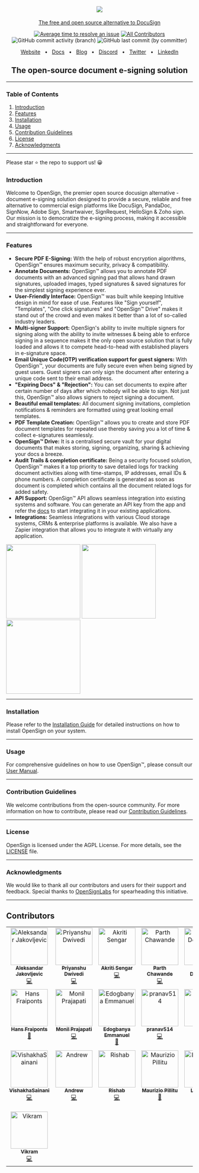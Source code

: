 <h1 align="center"><a href='https://www.opensignlabs.com'><img src=https://github.com/OpenSignLabs/OpenSign/assets/5486116/e518cc9c-5de3-47da-950b-f93336b9f14e></a>
</h1><div align="center">

[The free and open source alternative to DocuSign](https://www.opensignlabs.com)

[![Average time to resolve an issue](http://isitmaintained.com/badge/resolution/opensignlabs/opensign.svg)](http://isitmaintained.com/project/opensignlabs/opensign "Average time to resolve an issue")
[![All Contributors](https://img.shields.io/github/all-contributors/opensignlabs/opensign?color=ee8449&style=flat-square)](#contributors)
![GitHub commit activity (branch)](https://img.shields.io/github/commit-activity/w/opensignlabs/opensign)
![GitHub last commit (by committer)](https://img.shields.io/github/last-commit/opensignlabs/opensign)


<a href="https://www.opensignlabs.com/">Website</a>
  <span>&nbsp;&nbsp;•&nbsp;&nbsp;</span>
  <a href="https://www.opensignlabs.com">Docs</a>
  <span>&nbsp;&nbsp;•&nbsp;&nbsp;</span>
  <a href="https://www.opensignlabs.com/blog">Blog</a>
  <span>&nbsp;&nbsp;•&nbsp;&nbsp;</span>
  <a href="https://discord.com/invite/xe9TDuyAyj">Discord</a>
  <span>&nbsp;&nbsp;•&nbsp;&nbsp;</span>
  <a href="https://twitter.com/opensignlabs">Twitter</a>
  <span>&nbsp;&nbsp;•&nbsp;&nbsp;</span>
  <a href="https://www.linkedin.com/company/opensign%E2%84%A2/about/">LinkedIn</a>


## The open-source document e-signing solution

---
</div>

### Table of Contents

1. [Introduction](#introduction)
2. [Features](#features)
3. [Installation](#installation)
4. [Usage](#usage)
5. [Contribution Guidelines](#contribution-guidelines)
6. [License](#license)
7. [Acknowledgments](#acknowledgments)

---
Please star ⭐ the repo to support us! 😀

### Introduction

Welcome to OpenSign, the premier open source docusign alternative - document e-signing solution designed to provide a secure, reliable and free alternative to commercial esign platforms like DocuSign, PandaDoc, SignNow, Adobe Sign, Smartwaiver, SignRequest, HelloSign & Zoho sign. Our mission is to democratize the e-signing process, making it accessible and straightforward for everyone.

---

### Features

- **Secure PDF E-Signing:** With the help of robust encryption algorithms, OpenSign™ ensures maximum security, privacy & compatibility.
- **Annotate Documents:** OpenSign™ allows you to annotate PDF documents with an advanced signing pad that allows hand drawn signatures, uploaded images, typed signatures & saved signatures for the simplest signing experience ever.
- **User-Friendly Interface:** OpenSign™ was built while keeping Intuitive design in mind for ease of use. Features like "Sign yourself", "Templates", "One click signatures" and "OpenSign™ Drive" makes it stand out of the crowd and even makes it better than a lot of so-called industry leaders.
- **Multi-signer Support:** OpenSign's ability to invite multiple signers for signing along with the ability to invite witnesses & being able to enforce signing in a sequence makes it the only open source solution that is fully loaded and allows it to compete head-to-head with established players in e-signature space.
- **Email Unique Code(OTP) verification support for guest signers:** With OpenSign™, your documents are fully secure even when being signed by guest users. Guest signers can only sign the document after entering a unique code sent to their email address. 
- **"Expiring Docs" & "Rejection":** You can set documents to expire after certain number of days after which nobody will be able to sign. Not just this, OpenSign™ also allows signers to reject signing a document.
- **Beautiful email templates:** All document signing invitations, completion notifications & reminders are formatted using great looking email templates.
- **PDF Template Creation:** OpenSign™ allows you to create and store PDF document templates for repeated use thereby saving you a lot of time & collect e-signatures seamlessly.
- **OpenSign™ Drive:** It is a centralised secure vault for your digital documents that makes storing, signing, organizing, sharing & achieving your docs a breeze.
- **Audit Trails & completion certificate:** Being a security focused solution, OpenSign™ makes it a top priority to save detailed logs for tracking document activities along with time-stamps, IP addresses, email IDs & phone numbers. A completion certificate is generated as soon as document is completed which contains all the document related logs for added safety.
- **API Support:** OpenSign™ API allows seamless integration into existing systems and software. You can generate an API key from the app and refer the [docs](https://docs.opensignlabs.com) to start integrating it in your existing applications.
- **Integrations:** Seamless integrations with various Cloud storage systems, CRMs & enterprise platforms is available. We also have a Zapier integration that allows you to integrate it with virtually any application.

<img src=https://github.com/OpenSignLabs/OpenSign/assets/5486116/b37ff443-7099-4273-9aeb-21c46d7154cf height='200'>
<img src=https://github.com/OpenSignLabs/OpenSign/assets/5486116/86db91b7-6c2f-4885-a33c-58f4fd35ec89 height='200'>
<img src=https://github.com/OpenSignLabs/OpenSign/assets/5486116/56835efd-c40e-42de-a206-20202c293876 height='200'>


---

### Installation

Please refer to the [Installation Guide](INSTALLATION.md) for detailed instructions on how to install OpenSign on your system.

---

### Usage

For comprehensive guidelines on how to use OpenSign™, please consult our [User Manual](USAGE.md).

---

### Contribution Guidelines

We welcome contributions from the open-source community. For more information on how to contribute, please read our [Contribution Guidelines](CONTRIBUTING.md).

---

### License

OpenSign is licensed under the AGPL License. For more details, see the [LICENSE](LICENSE) file.

---

### Acknowledgments

We would like to thank all our contributors and users for their support and feedback. Special thanks to [OpenSignLabs](https://github.com/OpenSignLabs) for spearheading this initiative.

---

## Contributors

<!-- ALL-CONTRIBUTORS-LIST:START - Do not remove or modify this section -->
<!-- prettier-ignore-start -->
<!-- markdownlint-disable -->
<table>
  <tbody>
    <tr>
      <td align="center" valign="top" width="14.28%"><a href="https://aleksandarjakovljevic.com/"><img src="https://avatars.githubusercontent.com/u/2115393?v=4?s=100" width="100px;" alt="Aleksandar Jakovljevic"/><br /><sub><b>Aleksandar Jakovljevic</b></sub></a><br /><a href="#code-ajakov" title="Code">💻</a></td>
      <td align="center" valign="top" width="14.28%"><a href="https://github.com/BuilderPrid"><img src="https://avatars.githubusercontent.com/u/106882895?v=4?s=100" width="100px;" alt="Priyanshu Dwivedi"/><br /><sub><b>Priyanshu Dwivedi</b></sub></a><br /><a href="#code-BuilderPrid" title="Code">💻</a></td>
      <td align="center" valign="top" width="14.28%"><a href="https://github.com/Tashuuuu"><img src="https://avatars.githubusercontent.com/u/85075827?v=4?s=100" width="100px;" alt="Akriti Sengar"/><br /><sub><b>Akriti Sengar</b></sub></a><br /><a href="#code-Tashuuuu" title="Code">💻</a></td>
      <td align="center" valign="top" width="14.28%"><a href="https://github.com/parthrc"><img src="https://avatars.githubusercontent.com/u/101104958?v=4?s=100" width="100px;" alt="Parth Chawande"/><br /><sub><b>Parth Chawande</b></sub></a><br /><a href="#code-parthrc" title="Code">💻</a></td>
      <td align="center" valign="top" width="14.28%"><a href="https://github.com/Rishabh-git10"><img src="https://avatars.githubusercontent.com/u/107680241?v=4?s=100" width="100px;" alt="Rishabh Dewangan"/><br /><sub><b>Rishabh Dewangan</b></sub></a><br /><a href="#code-Rishabh-git10" title="Code">💻</a></td>
      <td align="center" valign="top" width="14.28%"><a href="https://github.com/LemonDrop847"><img src="https://avatars.githubusercontent.com/u/106615670?v=4?s=100" width="100px;" alt="Nitin Mishra"/><br /><sub><b>Nitin Mishra</b></sub></a><br /><a href="#code-LemonDrop847" title="Code">💻</a></td>
      <td align="center" valign="top" width="14.28%"><a href="http://jobinselvanose.com"><img src="https://avatars.githubusercontent.com/u/63976083?v=4?s=100" width="100px;" alt="Jobin Selvanose"/><br /><sub><b>Jobin Selvanose</b></sub></a><br /><a href="#doc-Jobin-S" title="Documentation">📖</a></td>
    </tr>
    <tr>
      <td align="center" valign="top" width="14.28%"><a href="https://github.com/HansF"><img src="https://avatars.githubusercontent.com/u/1503?v=4?s=100" width="100px;" alt="Hans Fraiponts"/><br /><sub><b>Hans Fraiponts</b></sub></a><br /><a href="#doc-HansF" title="Documentation">📖</a></td>
      <td align="center" valign="top" width="14.28%"><a href="http://linktr.ee/monilprajapati"><img src="https://avatars.githubusercontent.com/u/99136041?v=4?s=100" width="100px;" alt="Monil Prajapati"/><br /><sub><b>Monil Prajapati</b></sub></a><br /><a href="#code-Monilprajapati" title="Code">💻</a></td>
      <td align="center" valign="top" width="14.28%"><a href="https://emm-dev0.github.io/portfolio/"><img src="https://avatars.githubusercontent.com/u/97445413?v=4?s=100" width="100px;" alt="Edogbanya Emmanuel"/><br /><sub><b>Edogbanya Emmanuel</b></sub></a><br /><a href="#bug-Emm-dev0" title="Bug reports">🐛</a></td>
      <td align="center" valign="top" width="14.28%"><a href="https://github.com/pranav514"><img src="https://avatars.githubusercontent.com/u/76992202?v=4?s=100" width="100px;" alt="pranav514"/><br /><sub><b>pranav514</b></sub></a><br /><a href="#code-pranav514" title="Code">💻</a></td>
      <td align="center" valign="top" width="14.28%"><a href="https://github.com/arianxq"><img src="https://avatars.githubusercontent.com/u/122199576?v=4?s=100" width="100px;" alt="Aria"/><br /><sub><b>Aria</b></sub></a><br /><a href="#code-arianxq" title="Code">💻</a></td>
      <td align="center" valign="top" width="14.28%"><a href="https://github.com/SoumyadiptoPal"><img src="https://avatars.githubusercontent.com/u/119007659?v=4?s=100" width="100px;" alt="Soumyadipto Pal"/><br /><sub><b>Soumyadipto Pal</b></sub></a><br /><a href="#code-SoumyadiptoPal" title="Code">💻</a></td>
      <td align="center" valign="top" width="14.28%"><a href="https://github.com/AndreyCurious"><img src="https://avatars.githubusercontent.com/u/105622604?v=4?s=100" width="100px;" alt="Andrey Didenko"/><br /><sub><b>Andrey Didenko</b></sub></a><br /><a href="#code-AndreyCurious" title="Code">💻</a></td>
    </tr>
    <tr>
      <td align="center" valign="top" width="14.28%"><a href="https://github.com/VishakhaSainani"><img src="https://avatars.githubusercontent.com/u/113436770?v=4?s=100" width="100px;" alt="VishakhaSainani"/><br /><sub><b>VishakhaSainani</b></sub></a><br /><a href="#code-VishakhaSainani" title="Code">💻</a></td>
      <td align="center" valign="top" width="14.28%"><a href="https://github.com/andrew-opensignlabs"><img src="https://avatars.githubusercontent.com/u/148278535?v=4?s=100" width="100px;" alt="Andrew"/><br /><sub><b>Andrew</b></sub></a><br /><a href="#code-andrew-opensignlabs" title="Code">💻</a></td>
      <td align="center" valign="top" width="14.28%"><a href="https://github.com/rishabjasrotia"><img src="https://avatars.githubusercontent.com/u/33950743?v=4?s=100" width="100px;" alt="Rishab"/><br /><sub><b>Rishab</b></sub></a><br /><a href="#code-rishabjasrotia" title="Code">💻</a></td>
      <td align="center" valign="top" width="14.28%"><a href="https://session.it"><img src="https://avatars.githubusercontent.com/u/327285?v=4?s=100" width="100px;" alt="Maurizio Pillitu"/><br /><sub><b>Maurizio Pillitu</b></sub></a><br /><a href="#bug-maoo" title="Bug reports">🐛</a></td>
      <td align="center" valign="top" width="14.28%"><a href="https://luisparra.dev"><img src="https://avatars.githubusercontent.com/u/16653744?v=4?s=100" width="100px;" alt="Luis Parra"/><br /><sub><b>Luis Parra</b></sub></a><br /><a href="#a11y-lsprr" title="Accessibility">️️️️♿️</a></td>
      <td align="center" valign="top" width="14.28%"><a href="https://github.com/Govinda04"><img src="https://avatars.githubusercontent.com/u/50038172?v=4?s=100" width="100px;" alt="Govinda Kocharekar"/><br /><sub><b>Govinda Kocharekar</b></sub></a><br /><a href="#code-Govinda04" title="Code">💻</a></td>
      <td align="center" valign="top" width="14.28%"><a href="https://bilal.cc"><img src="https://avatars.githubusercontent.com/u/55330484?v=4?s=100" width="100px;" alt="Bilal Ahmad Bhat"/><br /><sub><b>Bilal Ahmad Bhat</b></sub></a><br /><a href="#code-crediblebilal" title="Code">💻</a></td>
    </tr>
    <tr>
      <td align="center" valign="top" width="14.28%"><a href="https://github.com/VikramNagwal"><img src="https://avatars.githubusercontent.com/u/123088024?v=4?s=100" width="100px;" alt="Vikram"/><br /><sub><b>Vikram</b></sub></a><br /><a href="#code-VikramNagwal" title="Code">💻</a></td>
    </tr>
  </tbody>
</table>

<!-- markdownlint-restore -->
<!-- prettier-ignore-end -->

<!-- ALL-CONTRIBUTORS-LIST:END -->

